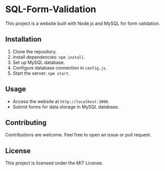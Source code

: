 # SQL-Form-Validation

This project is a website built with Node.js and MySQL for form validation.

## Installation

1. Clone the repository.
2. Install dependencies: `npm install`.
3. Set up MySQL database.
4. Configure database connection in `config.js`.
5. Start the server: `npm start`.

## Usage

- Access the website at `http://localhost:3000`.
- Submit forms for data storage in MySQL database.

## Contributing

Contributions are welcome. Feel free to open an issue or pull request.

## License

This project is licensed under the MIT License.
